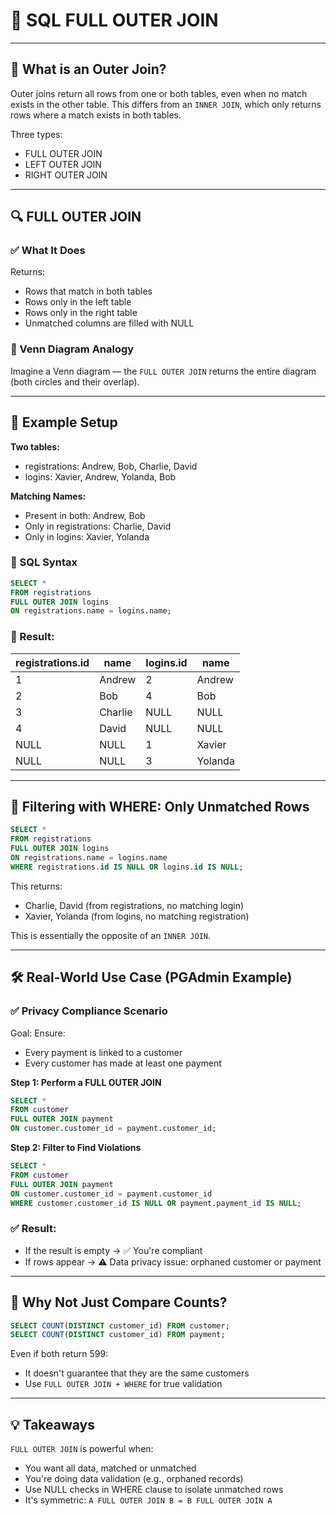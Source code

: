 # 🧠 SQL FULL OUTER JOIN 

---

## 🔄 What is an Outer Join?

Outer joins return all rows from one or both tables, even when no match exists in the other table. This differs from an `INNER JOIN`, which only returns rows where a match exists in both tables.

Three types:
- FULL OUTER JOIN
- LEFT OUTER JOIN
- RIGHT OUTER JOIN

---

## 🔍 FULL OUTER JOIN

### ✅ What It Does

Returns:
- Rows that match in both tables
- Rows only in the left table
- Rows only in the right table
- Unmatched columns are filled with NULL

### 🧪 Venn Diagram Analogy

Imagine a Venn diagram — the `FULL OUTER JOIN` returns the entire diagram (both circles and their overlap).

---

## 📝 Example Setup

**Two tables:**
- registrations: Andrew, Bob, Charlie, David
- logins: Xavier, Andrew, Yolanda, Bob

**Matching Names:**
- Present in both: Andrew, Bob
- Only in registrations: Charlie, David
- Only in logins: Xavier, Yolanda

### 🧾 SQL Syntax

```sql
SELECT *
FROM registrations
FULL OUTER JOIN logins
ON registrations.name = logins.name;
```

### 🧰 Result:

| registrations.id | name    | logins.id | name    |
|-----------------|---------|-----------|---------|
| 1               | Andrew  | 2         | Andrew  |
| 2               | Bob     | 4         | Bob     |
| 3               | Charlie | NULL      | NULL    |
| 4               | David   | NULL      | NULL    |
| NULL            | NULL    | 1         | Xavier  |
| NULL            | NULL    | 3         | Yolanda |

---

## 🔎 Filtering with WHERE: Only Unmatched Rows

```sql
SELECT *
FROM registrations
FULL OUTER JOIN logins
ON registrations.name = logins.name
WHERE registrations.id IS NULL OR logins.id IS NULL;
```

This returns:
- Charlie, David (from registrations, no matching login)
- Xavier, Yolanda (from logins, no matching registration)

This is essentially the opposite of an `INNER JOIN`.

---

## 🛠 Real-World Use Case (PGAdmin Example)

### ✅ Privacy Compliance Scenario

Goal: Ensure:
- Every payment is linked to a customer
- Every customer has made at least one payment

**Step 1: Perform a FULL OUTER JOIN**
```sql
SELECT *
FROM customer
FULL OUTER JOIN payment
ON customer.customer_id = payment.customer_id;
```

**Step 2: Filter to Find Violations**
```sql
SELECT *
FROM customer
FULL OUTER JOIN payment
ON customer.customer_id = payment.customer_id
WHERE customer.customer_id IS NULL OR payment.payment_id IS NULL;
```

### ✅ Result:
- If the result is empty → ✅ You're compliant
- If rows appear → ⚠️ Data privacy issue: orphaned customer or payment

---

## 🤔 Why Not Just Compare Counts?

```sql
SELECT COUNT(DISTINCT customer_id) FROM customer;
SELECT COUNT(DISTINCT customer_id) FROM payment;
```

Even if both return 599:
- It doesn't guarantee that they are the same customers
- Use `FULL OUTER JOIN + WHERE` for true validation

---

## 💡 Takeaways

`FULL OUTER JOIN` is powerful when:
- You want all data, matched or unmatched
- You're doing data validation (e.g., orphaned records)
- Use NULL checks in WHERE clause to isolate unmatched rows
- It's symmetric: `A FULL OUTER JOIN B = B FULL OUTER JOIN A`